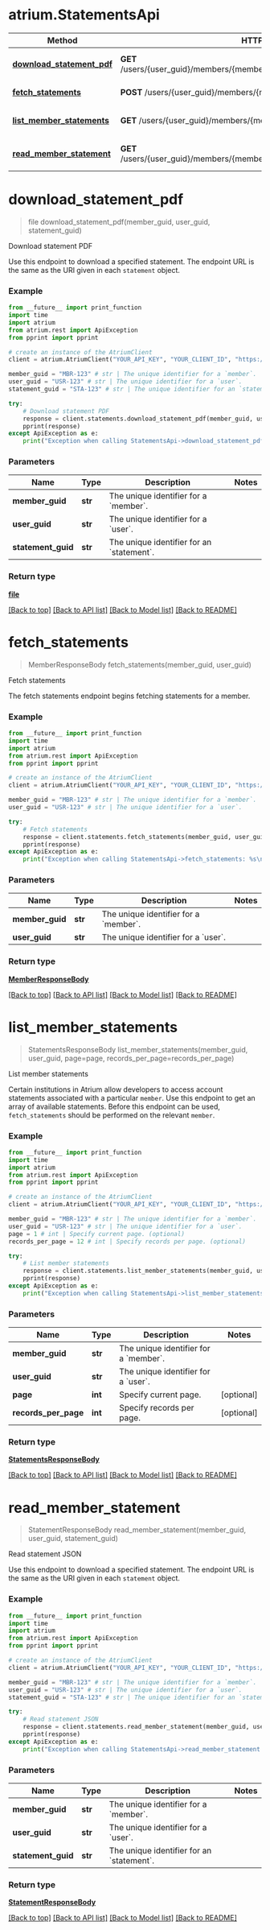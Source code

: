 # atrium.StatementsApi

Method | HTTP request | Description
------------- | ------------- | -------------
[**download_statement_pdf**](StatementsApi.md#download_statement_pdf) | **GET** /users/{user_guid}/members/{member_guid}/statements/{statement_guid}.pdf | Download statement PDF
[**fetch_statements**](StatementsApi.md#fetch_statements) | **POST** /users/{user_guid}/members/{member_guid}/fetch_statements | Fetch statements
[**list_member_statements**](StatementsApi.md#list_member_statements) | **GET** /users/{user_guid}/members/{member_guid}/statements | List member statements
[**read_member_statement**](StatementsApi.md#read_member_statement) | **GET** /users/{user_guid}/members/{member_guid}/statements/{statement_guid} | Read statement JSON


# **download_statement_pdf**
> file download_statement_pdf(member_guid, user_guid, statement_guid)

Download statement PDF

Use this endpoint to download a specified statement. The endpoint URL is the same as the URI given in each `statement` object. 

### Example
```python
from __future__ import print_function
import time
import atrium
from atrium.rest import ApiException
from pprint import pprint

# create an instance of the AtriumClient
client = atrium.AtriumClient("YOUR_API_KEY", "YOUR_CLIENT_ID", "https://vestibule.mx.com")

member_guid = "MBR-123" # str | The unique identifier for a `member`.
user_guid = "USR-123" # str | The unique identifier for a `user`.
statement_guid = "STA-123" # str | The unique identifier for an `statement`.

try:
    # Download statement PDF
    response = client.statements.download_statement_pdf(member_guid, user_guid, statement_guid)
    pprint(response)
except ApiException as e:
    print("Exception when calling StatementsApi->download_statement_pdf: %s\n" % e)
```

### Parameters

Name | Type | Description  | Notes
------------- | ------------- | ------------- | -------------
 **member_guid** | **str**| The unique identifier for a &#x60;member&#x60;. | 
 **user_guid** | **str**| The unique identifier for a &#x60;user&#x60;. | 
 **statement_guid** | **str**| The unique identifier for an &#x60;statement&#x60;. | 

### Return type

[**file**](file.md)

[[Back to top]](#) [[Back to API list]](../README.md#documentation-for-api-endpoints) [[Back to Model list]](../README.md#documentation-for-models) [[Back to README]](../README.md)

# **fetch_statements**
> MemberResponseBody fetch_statements(member_guid, user_guid)

Fetch statements

The fetch statements endpoint begins fetching statements for a member.

### Example
```python
from __future__ import print_function
import time
import atrium
from atrium.rest import ApiException
from pprint import pprint

# create an instance of the AtriumClient
client = atrium.AtriumClient("YOUR_API_KEY", "YOUR_CLIENT_ID", "https://vestibule.mx.com")

member_guid = "MBR-123" # str | The unique identifier for a `member`.
user_guid = "USR-123" # str | The unique identifier for a `user`.

try:
    # Fetch statements
    response = client.statements.fetch_statements(member_guid, user_guid)
    pprint(response)
except ApiException as e:
    print("Exception when calling StatementsApi->fetch_statements: %s\n" % e)
```

### Parameters

Name | Type | Description  | Notes
------------- | ------------- | ------------- | -------------
 **member_guid** | **str**| The unique identifier for a &#x60;member&#x60;. | 
 **user_guid** | **str**| The unique identifier for a &#x60;user&#x60;. | 

### Return type

[**MemberResponseBody**](MemberResponseBody.md)

[[Back to top]](#) [[Back to API list]](../README.md#documentation-for-api-endpoints) [[Back to Model list]](../README.md#documentation-for-models) [[Back to README]](../README.md)

# **list_member_statements**
> StatementsResponseBody list_member_statements(member_guid, user_guid, page=page, records_per_page=records_per_page)

List member statements

Certain institutions in Atrium allow developers to access account statements associated with a particular `member`. Use this endpoint to get an array of available statements.  Before this endpoint can be used, `fetch_statements` should be performed on the relevant `member`. 

### Example
```python
from __future__ import print_function
import time
import atrium
from atrium.rest import ApiException
from pprint import pprint

# create an instance of the AtriumClient
client = atrium.AtriumClient("YOUR_API_KEY", "YOUR_CLIENT_ID", "https://vestibule.mx.com")

member_guid = "MBR-123" # str | The unique identifier for a `member`.
user_guid = "USR-123" # str | The unique identifier for a `user`.
page = 1 # int | Specify current page. (optional)
records_per_page = 12 # int | Specify records per page. (optional)

try:
    # List member statements
    response = client.statements.list_member_statements(member_guid, user_guid, page=page, records_per_page=records_per_page)
    pprint(response)
except ApiException as e:
    print("Exception when calling StatementsApi->list_member_statements: %s\n" % e)
```

### Parameters

Name | Type | Description  | Notes
------------- | ------------- | ------------- | -------------
 **member_guid** | **str**| The unique identifier for a &#x60;member&#x60;. | 
 **user_guid** | **str**| The unique identifier for a &#x60;user&#x60;. | 
 **page** | **int**| Specify current page. | [optional] 
 **records_per_page** | **int**| Specify records per page. | [optional] 

### Return type

[**StatementsResponseBody**](StatementsResponseBody.md)

[[Back to top]](#) [[Back to API list]](../README.md#documentation-for-api-endpoints) [[Back to Model list]](../README.md#documentation-for-models) [[Back to README]](../README.md)

# **read_member_statement**
> StatementResponseBody read_member_statement(member_guid, user_guid, statement_guid)

Read statement JSON

Use this endpoint to download a specified statement. The endpoint URL is the same as the URI given in each `statement` object. 

### Example
```python
from __future__ import print_function
import time
import atrium
from atrium.rest import ApiException
from pprint import pprint

# create an instance of the AtriumClient
client = atrium.AtriumClient("YOUR_API_KEY", "YOUR_CLIENT_ID", "https://vestibule.mx.com")

member_guid = "MBR-123" # str | The unique identifier for a `member`.
user_guid = "USR-123" # str | The unique identifier for a `user`.
statement_guid = "STA-123" # str | The unique identifier for an `statement`.

try:
    # Read statement JSON
    response = client.statements.read_member_statement(member_guid, user_guid, statement_guid)
    pprint(response)
except ApiException as e:
    print("Exception when calling StatementsApi->read_member_statement: %s\n" % e)
```

### Parameters

Name | Type | Description  | Notes
------------- | ------------- | ------------- | -------------
 **member_guid** | **str**| The unique identifier for a &#x60;member&#x60;. | 
 **user_guid** | **str**| The unique identifier for a &#x60;user&#x60;. | 
 **statement_guid** | **str**| The unique identifier for an &#x60;statement&#x60;. | 

### Return type

[**StatementResponseBody**](StatementResponseBody.md)

[[Back to top]](#) [[Back to API list]](../README.md#documentation-for-api-endpoints) [[Back to Model list]](../README.md#documentation-for-models) [[Back to README]](../README.md)

